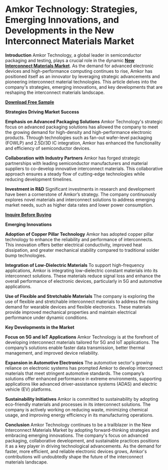 # Amkor Technology: Strategies, Emerging Innovations, and Developments in the New Interconnect Materials Market

**Introduction**
Amkor Technology, a global leader in semiconductor packaging and testing, plays a crucial role in the dynamic **[New Interconnect Materials Market](https://www.nextmsc.com/report/new-interconnect-materials-market)**. As the demand for advanced electronic devices and high-performance computing continues to rise, Amkor has positioned itself as an innovator by leveraging strategic advancements and pioneering interconnect material technologies. This article delves into the company's strategies, emerging innovations, and key developments that are reshaping the interconnect materials landscape.

**[Download Free Sample](https://www.nextmsc.com/new-interconnect-materials-market/request-sample)**

**Strategies Driving Market Success**

**Emphasis on Advanced Packaging Solutions**
Amkor Technology's strategic focus on advanced packaging solutions has allowed the company to meet the growing demand for high-density and high-performance electronic products. Through technologies such as fan-out wafer-level packaging (FOWLP) and 2.5D/3D IC integration, Amkor has enhanced the functionality and efficiency of semiconductor devices.

**Collaboration with Industry Partners**
Amkor has forged strategic partnerships with leading semiconductor manufacturers and material suppliers to co-develop innovative interconnect materials. This collaborative approach ensures a steady flow of cutting-edge technologies while reducing development timelines.

**Investment in R&D**
Significant investments in research and development have been a cornerstone of Amkor’s strategy. The company continuously explores novel materials and interconnect solutions to address emerging market needs, such as higher data rates and lower power consumption.

**[Inquire Before Buying](https://www.nextmsc.com/new-interconnect-materials-market/inquire-before-buying)**

**Emerging Innovations**

**Adoption of Copper Pillar Technology**
Amkor has adopted copper pillar technology to enhance the reliability and performance of interconnects. This innovation offers better electrical conductivity, improved heat dissipation, and greater mechanical stability compared to traditional solder bump technologies.

**Integration of Low-Dielectric Materials**
To support high-frequency applications, Amkor is integrating low-dielectric constant materials into its interconnect solutions. These materials reduce signal loss and enhance the overall performance of electronic devices, particularly in 5G and automotive applications.

**Use of Flexible and Stretchable Materials**
The company is exploring the use of flexible and stretchable interconnect materials to address the rising demand for wearable devices and flexible electronics. These materials provide improved mechanical properties and maintain electrical performance under dynamic conditions.

**Key Developments in the Market**

**Focus on 5G and IoT Applications**
Amkor Technology is at the forefront of developing interconnect materials tailored for 5G and IoT applications. The company’s solutions enable faster data transmission, better thermal management, and improved device reliability.

**Expansion in Automotive Electronics**
The automotive sector's growing reliance on electronic systems has prompted Amkor to develop interconnect materials that meet stringent automotive standards. The company’s solutions offer enhanced performance in extreme environments, supporting applications like advanced driver-assistance systems (ADAS) and electric vehicle (EV) platforms.

**Sustainability Initiatives**
Amkor is committed to sustainability by adopting eco-friendly materials and processes in its interconnect solutions. The company is actively working on reducing waste, minimizing chemical usage, and improving energy efficiency in its manufacturing operations.

**Conclusion**
Amkor Technology continues to be a trailblazer in the New Interconnect Materials Market by adopting forward-thinking strategies and embracing emerging innovations. The company's focus on advanced packaging, collaborative development, and sustainable practices positions it as a key player in driving technological advancements. As the demand for faster, more efficient, and reliable electronic devices grows, Amkor's contributions will undoubtedly shape the future of the interconnect materials landscape.

